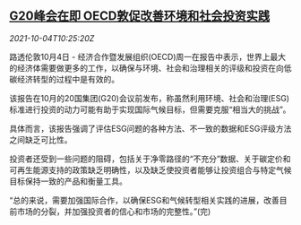 <!--1633343462000-->
[G20峰会在即 OECD敦促改善环境和社会投资实践](https://cn.reuters.com/article/oecd-env-social-gov-1004-idCNKBS2GU0YX)
------

<div><i>2021-10-04T10:25:20Z</i></div><p>路透伦敦10月4日 - 经济合作暨发展组织(OECD)周一在报告中表示，世界上最大的经济体需要做更多的工作，以确保与环境、社会和治理相关的评级和投资在向低碳经济转型的过程中是有效的。</p><p>该报告在10月的20国集团(G20)会议前发布，称虽然利用环境、社会和治理(ESG)标准进行投资的动力可能有助于实现国际气候目标，但需要克服“相当大的挑战”。</p><p>具体而言，该报告强调了评估ESG问题的各种方法、不一致的数据和ESG评级方法之间缺乏可比性。</p><p>投资者还受到一些问题的阻碍，包括关于净零路径的“不充分”数据、关于碳定价和可再生能源支持的政策缺乏明确性，以及缺乏使投资者能够让投资组合与特定气候目标保持一致的产品和衡量工具。</p><p>“总的来说，需要加强国际合作，以确保ESG和气候转型相关实践的进展，改善目前市场的分裂，并加强投资者的信心和市场的完整性。”(完)</p>
